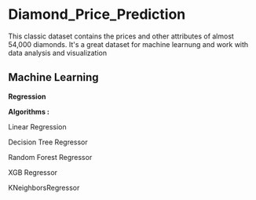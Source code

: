 # Diamond_Price_Prediction
This classic dataset contains the prices and other attributes of almost 54,000 diamonds. It's a great dataset for machine learnung and work with data analysis and visualization

## **Machine Learning**

**Regression**

**Algorithms :**

Linear Regression

Decision Tree Regressor

Random Forest Regressor

XGB Regressor

KNeighborsRegressor 
